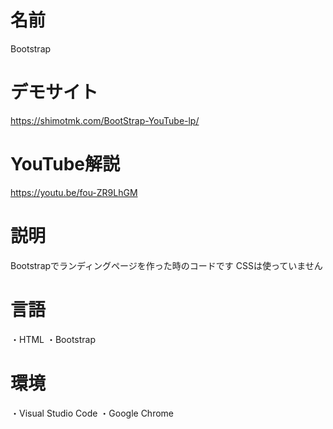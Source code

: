 # 名前
Bootstrap

# デモサイト
https://shimotmk.com/BootStrap-YouTube-lp/

# YouTube解説
https://youtu.be/fou-ZR9LhGM

# 説明
Bootstrapでランディングページを作った時のコードです
CSSは使っていません

# 言語
・HTML
・Bootstrap

# 環境
・Visual Studio Code
・Google Chrome
